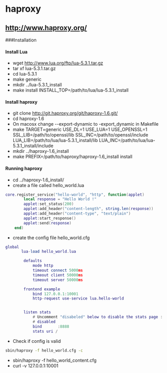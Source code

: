 # haproxy

## http://www.haproxy.org/

###Installation

#### Install Lua
* wget http://www.lua.org/ftp/lua-5.3.1.tar.gz
* tar xf lua-5.3.1.tar.gz
* cd lua-5.3.1
* make generic
* mkdir ../lua-5.3.1_install
*  make install INSTALL_TOP=/path/to/lua/lua-5.3.1_install
    
#### Install haproxy
* git clone http://git.haproxy.org/git/haproxy-1.6.git/
* cd haproxy-1.6
* On macosx change --export-dynamic to -export_dynamic in Makefile
* make TARGET=generic USE_DL=1 USE_LUA=1 USE_OPENSSL=1 SSL_LIB=/path/to/openssl/lib SSL_INC=/path/to/openssl/include LUA_LIB=/path/to/lua/lua-5.3.1_install/lib LUA_INC=/path/to/lua/lua-5.3.1_install/include
* mkdir ../haproxy-1.6_install
* make PREFIX=/path/to/haproxy/haproxy-1.6_install install


#### Running haproxy
* cd ../haproxy-1.6_install/
* create a file called hello_world.lua
```lua
core.register_service("hello-world", "http", function(applet)
        local response = "Hello World !"
        applet:set_status(200)
        applet:add_header("content-length", string.len(response))
        applet:add_header("content-type", "text/plain")
        applet:start_response()
        applet:send(response)
    end)
```
* create the config file hello_world.cfg
```lua
global
       lua-load hello_world.lua

        defaults
            mode http
            timeout connect 5000ms
            timeout client 50000ms
            timeout server 50000ms

        frontend example
            bind 127.0.0.1:10001
            http-request use-service lua.hello-world


        listen stats
            # Uncomment "disabeled" below to disable the stats page :
            # disabled
            bind       :8888
            stats uri /
```
* Check if config is valid
```bash
sbin/haproxy -f hello_world.cfg -c
```
* sbin/haproxy -f hello_world_content.cfg
* curl -v 127.0.0.1:10001
      
    

